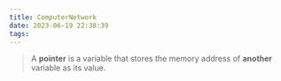 ```yaml
---
title: ComputerNetwork
date: 2023-06-19 22:38:39
tags:
---
```


> A **pointer** is a variable that stores the memory address of **another** variable as its value.
